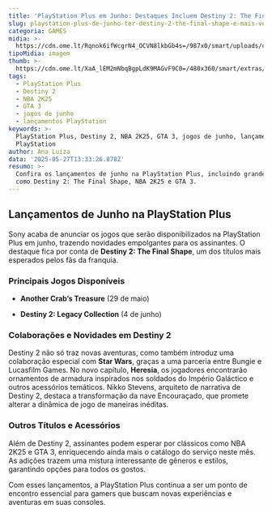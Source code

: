 ```yaml
---
title: 'PlayStation Plus em Junho: Destaques Incluem Destiny 2: The Final Shape e Mais'
slug: playstation-plus-de-junho-ter-destiny-2-the-final-shape-e-mais-veja-lista
categoria: GAMES
midia: >-
  https://cdn.ome.lt/Rqnok6ifWcgrN4_OCVN8lkbGb4s=/987x0/smart/uploads/conteudo/fotos/OMELETE_CAPA_-_2025-05-27T100517.422.png
tipoMidia: imagem
thumb: >-
  https://cdn.ome.lt/XaA_lEM2mNbqBgpLdK9MAGvF9C0=/480x360/smart/extras/conteudos/omelete_THUMB_-_2025-05-27T100544.635.png
tags:
  - PlayStation Plus
  - Destiny 2
  - NBA 2K25
  - GTA 3
  - jogos de junho
  - lançamentos PlayStation
keywords: >-
  PlayStation Plus, Destiny 2, NBA 2K25, GTA 3, jogos de junho, lançamentos
  PlayStation
author: Ana Luiza
data: '2025-05-27T13:33:26.878Z'
resumo: >-
  Confira os lançamentos de junho na PlayStation Plus, incluindo grandes títulos
  como Destiny 2: The Final Shape, NBA 2K25 e GTA 3.
---
```


## Lançamentos de Junho na PlayStation Plus

Sony acaba de anunciar os jogos que serão disponibilizados na PlayStation Plus em junho, trazendo novidades empolgantes para os assinantes. O destaque fica por conta de **Destiny 2: The Final Shape**, um dos títulos mais esperados pelos fãs da franquia.

### Principais Jogos Disponíveis

- **Another Crab’s Treasure** (29 de maio)

- **Destiny 2: Legacy Collection** (4 de junho)

### Colaborações e Novidades em Destiny 2

Destiny 2 não só traz novas aventuras, como também introduz uma colaboração especial com **Star Wars**, graças a uma parceria entre Bungie e Lucasfilm Games. No novo capítulo, **Heresia**, os jogadores encontrarão ornamentos de armadura inspirados nos soldados do Império Galáctico e outros acessórios temáticos. Nikko Stevens, arquiteto de narrativa de Destiny 2, destaca a transformação da nave Encouraçado, que promete alterar a dinâmica de jogo de maneiras inéditas.

### Outros Títulos e Acessórios

Além de Destiny 2, assinantes podem esperar por clássicos como NBA 2K25 e GTA 3, enriquecendo ainda mais o catálogo do serviço neste mês. As adições trazem uma mistura interessante de gêneros e estilos, garantindo opções para todos os gostos.

Com esses lançamentos, a PlayStation Plus continua a ser um ponto de encontro essencial para gamers que buscam novas experiências e aventuras em suas consoles.
